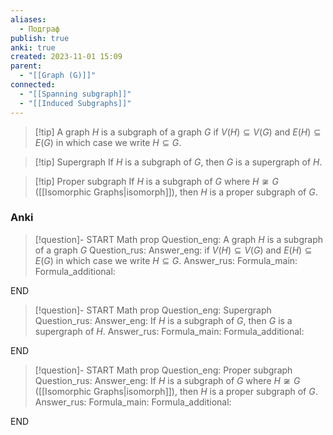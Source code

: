```yaml
---
aliases:
  - Подграф
publish: true
anki: true
created: 2023-11-01 15:09
parent:
  - "[[Graph (G)]]"
connected:
  - "[[Spanning subgraph]]"
  - "[[Induced Subgraphs]]"
---
```

> [!tip] A graph $H$ is a subgraph of a graph $G$
if ${} V(H)⊆V(G)$ and $E(H)⊆E(G)$
in which case we write $H ⊆ G {}$.

> [!tip] Supergraph
If ${} H$ is a subgraph of $G$, then $G$ is a supergraph of $H$.

> [!tip] Proper subgraph
If $H$ is a subgraph of $G$ where $H\not\cong G {}$ ([[Isomorphic Graphs|isomorph]]), then ${} H$ is a proper subgraph of $G$.

### Anki
> [!question]-
START
Math prop
Question_eng: A graph $H$ is a subgraph of a graph $G$
Question_rus: 
Answer_eng: if ${} V(H)⊆V(G)$ and $E(H)⊆E(G)$
in which case we write $H ⊆ G {}$.
Answer_rus: 
Formula_main: 
Formula_additional:
<!--ID: 1699165738437-->
END

> [!question]-
START
Math prop
Question_eng: Supergraph
Question_rus: 
Answer_eng: If ${} H$ is a subgraph of $G$, then $G$ is a supergraph of $H$.
Answer_rus: 
Formula_main: 
Formula_additional:
<!--ID: 1699165738456-->
END

> [!question]-
START
Math prop
Question_eng: Proper subgraph
Question_rus: 
Answer_eng: If $H$ is a subgraph of $G$ where $H\not\cong G {}$ ([[Isomorphic Graphs|isomorph]]), then ${} H$ is a proper subgraph of $G$.
Answer_rus: 
Formula_main: 
Formula_additional:
<!--ID: 1699165738466-->
END






